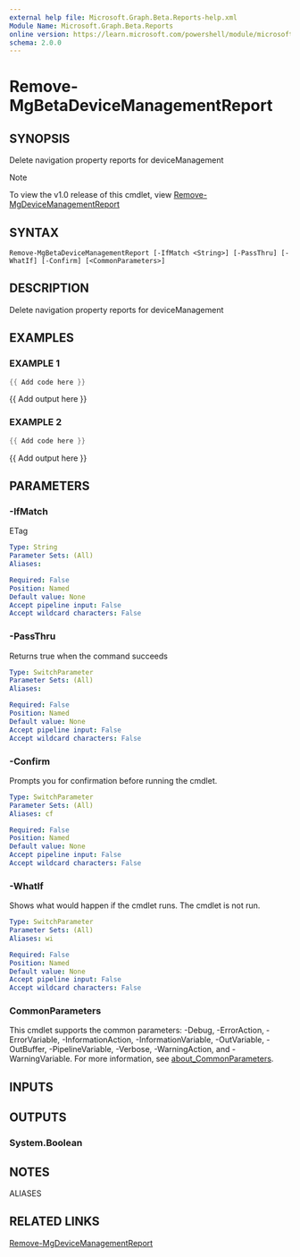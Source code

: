 ```yaml
---
external help file: Microsoft.Graph.Beta.Reports-help.xml
Module Name: Microsoft.Graph.Beta.Reports
online version: https://learn.microsoft.com/powershell/module/microsoft.graph.beta.reports/remove-mgbetadevicemanagementreport
schema: 2.0.0
---
```


# Remove-MgBetaDeviceManagementReport

## SYNOPSIS
Delete navigation property reports for deviceManagement

> [!NOTE]
> To view the v1.0 release of this cmdlet, view [Remove-MgDeviceManagementReport](/powershell/module/Microsoft.Graph.Reports/Remove-MgDeviceManagementReport?view=graph-powershell-v1.0)

## SYNTAX

```
Remove-MgBetaDeviceManagementReport [-IfMatch <String>] [-PassThru] [-WhatIf] [-Confirm] [<CommonParameters>]
```

## DESCRIPTION
Delete navigation property reports for deviceManagement

## EXAMPLES

### EXAMPLE 1
```powershell
{{ Add code here }}
```

{{ Add output here }}

### EXAMPLE 2
```powershell
{{ Add code here }}
```

{{ Add output here }}

## PARAMETERS

### -IfMatch
ETag

```yaml
Type: String
Parameter Sets: (All)
Aliases:

Required: False
Position: Named
Default value: None
Accept pipeline input: False
Accept wildcard characters: False
```

### -PassThru
Returns true when the command succeeds

```yaml
Type: SwitchParameter
Parameter Sets: (All)
Aliases:

Required: False
Position: Named
Default value: None
Accept pipeline input: False
Accept wildcard characters: False
```

### -Confirm
Prompts you for confirmation before running the cmdlet.

```yaml
Type: SwitchParameter
Parameter Sets: (All)
Aliases: cf

Required: False
Position: Named
Default value: None
Accept pipeline input: False
Accept wildcard characters: False
```

### -WhatIf
Shows what would happen if the cmdlet runs.
The cmdlet is not run.

```yaml
Type: SwitchParameter
Parameter Sets: (All)
Aliases: wi

Required: False
Position: Named
Default value: None
Accept pipeline input: False
Accept wildcard characters: False
```

### CommonParameters
This cmdlet supports the common parameters: -Debug, -ErrorAction, -ErrorVariable, -InformationAction, -InformationVariable, -OutVariable, -OutBuffer, -PipelineVariable, -Verbose, -WarningAction, and -WarningVariable. For more information, see [about_CommonParameters](http://go.microsoft.com/fwlink/?LinkID=113216).

## INPUTS

## OUTPUTS

### System.Boolean
## NOTES

ALIASES

## RELATED LINKS
[Remove-MgDeviceManagementReport](/powershell/module/Microsoft.Graph.Reports/Remove-MgDeviceManagementReport?view=graph-powershell-v1.0)
